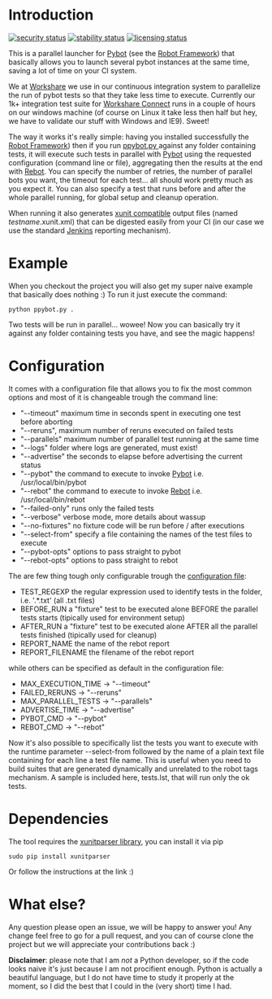 Introduction
============


[![security status](https://qa.meterian.io/badge/pb/c41e99a4-9818-4afc-b682-64e4c1ac8816/security)](https://qa.meterian.io/projects/?pid=c41e99a4-9818-4afc-b682-64e4c1ac8816) [![stability status](https://qa.meterian.io/badge/pb/c41e99a4-9818-4afc-b682-64e4c1ac8816/stability)](https://qa.meterian.io/projects/?pid=c41e99a4-9818-4afc-b682-64e4c1ac8816) [![licensing status](https://qa.meterian.io/badge/pb/c41e99a4-9818-4afc-b682-64e4c1ac8816/licensing)](https://qa.meterian.io/projects/?pid=c41e99a4-9818-4afc-b682-64e4c1ac8816)

This is a parallel launcher for [Pybot](http://robotframework.org/robotframework/latest/RobotFrameworkUserGuide.html#different-entry-points)
(see the [Robot Framework](https://github.com/robotframework/robotframework))  that basically allows you to launch several pybot instances at the same time, saving a lot of time on your CI system.

We at [Workshare](https://www.workshare.com) we use in our continuous integration system to parallelize the run of pybot tests so that they take less time to execute. Currently our 1k+ integration test suite for [Workshare Connect](http://www.workshare.com/products/connect) runs in a couple of hours on our windows machine (of course on Linux it take less then half but hey, we have to validate our stuff with Windows and IE9). Sweet!

The way it works it's really simple: having you installed successfully the [Robot Framework](https://github.com/robotframework/robotframework)) then if you run [ppybot.py ](https://github.com/workshare/parallel_pybot/blob/master/ppybot.py) against any folder containing tests, it will execute such tests in parallel with [Pybot](http://robotframework.org/robotframework/latest/RobotFrameworkUserGuide.html#different-entry-points) using the requested configuration (command line or file), aggregating then the results at the end with [Rebot](http://robotframework.org/robotframework/latest/RobotFrameworkUserGuide.html#different-entry-points). You can specify the number of retries, the number of parallel bots you want, the timeout for each test... all should work pretty much as you expect it. You can also specify a test that runs before and after the whole parallel running, for global setup and cleanup operation.

When running it also generates [xunit compatible](http://reflex.gforge.inria.fr/xunit.html#xunitReport) output files (named _testname_.xunit.xml) that can be digested easily from your CI (in our case we use the standard [Jenkins](http://jenkins-ci.org/) reporting mechanism).


Example
=======
When you checkout the project you will also get my super naive example that basically does nothing :) To run it just execute the command:
```
python ppybot.py . 
```
Two tests will be run in parallel... wowee! Now you can basically try it against any folder containing tests you have, and see the magic happens!


Configuration
=============

It comes with a configuration file that allows you to fix the most common options and most of it is changeable trough the command line:
* "--timeout"  maximum time in seconds spent in executing one test before aborting 
* "--reruns",  maximum number of reruns executed on failed tests 
* "--parallels" maximum number of parallel test running at the same time
* "--logs"  folder where logs are generated, must exist!
* "--advertise"  the seconds to elapse before advertising the current status
* "--pybot" the command to execute to invoke [Pybot](http://robotframework.org/robotframework/latest/RobotFrameworkUserGuide.html#different-entry-points) i.e. /usr/local/bin/pybot
* "--rebot" the command to execute to invoke [Rebot](http://robotframework.org/robotframework/latest/RobotFrameworkUserGuide.html#different-entry-points) i.e. /usr/local/bin/rebot
* "--failed-only"  runs only the failed tests
* "--verbose"  verbose mode, more details about wassup
* "--no-fixtures"  no fixture code will be run before / after executions
* "--select-from"  specify a file containing the names of the test files to execute
* "--pybot-opts"  options to pass straight to pybot
* "--rebot-opts"  options to pass straight to rebot


The are few thing tough only configurable trough the [configuration file](https://github.com/workshare/parallel_pybot/blob/master/ppybot_config.py):
- TEST_REGEXP  the regular expression used to identify tests in the folder, i.e. '.*\.txt' (all .txt files)
- BEFORE_RUN   a "fixture" test to be executed alone BEFORE the parallel tests starts (tipically used for environment setup)
- AFTER_RUN    a "fixture" test to be executed alone AFTER all the parallel tests finished (tipically used for cleanup)
- REPORT_NAME  the name of the rebot report
- REPORT_FILENAME  the filename of the rebot report

while others can be specified as default in the configuration file:
* MAX_EXECUTION_TIME -> "--timeout"
* FAILED_RERUNS -> "--reruns"
* MAX_PARALLEL_TESTS -> "--parallels"
* ADVERTISE_TIME -> "--advertise"
* PYBOT_CMD -> "--pybot"
* REBOT_CMD -> "--rebot"

Now it's also possible to specifically list the tests you want to execute with the runtime parameter --select-from followed by the name of 
a plain text file containing for each line a test file name. This is useful when you need to build suites that are generated dynamically
and unrelated to the robot tags mechanism. A sample is included here, tests.lst, that will run only the ok tests.


Dependencies
============
The tool requires the [xunitparser library](https://pypi.python.org/pypi/xunitparser), you can install it via pip
```
sudo pip install xunitparser 
```
Or follow the instructions at the link :)


What else?
==========
Any question please open an issue, we will be happy to answer you! Any change feel free to go for a pull request, and you can of course clone the project but we will appreciate your contributions back :) 

__Disclaimer__: please note that I am _not_ a Python developer, so if the code looks naive it's just because I am not procifient enough. Python is actually a beautiful language, but I do not have time to study it properly at the moment, so I did the best that I could in the (very short) time I had.
